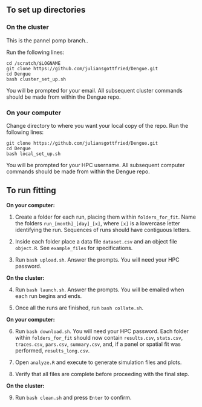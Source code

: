 ## To set up directories

### On the cluster
This is the pannel pomp branch..


Run the following lines:
```
cd /scratch/$LOGNAME
git clone https://github.com/juliansgottfried/Dengue.git
cd Dengue
bash cluster_set_up.sh
```
You will be prompted for your email. All subsequent cluster commands should be made from within the Dengue repo.

### On your computer

Change directory to where you want your local copy of the repo.
Run the following lines:
```
git clone https://github.com/juliansgottfried/Dengue.git
cd Dengue
bash local_set_up.sh
```
You will be prompted for your HPC username. All subsequent computer commands should be made from within the Dengue repo.

## To run fitting

**On your computer:**

1. Create a folder for each run, placing them within `folders_for_fit`. Name the folders `run_[month]_[day]_[x]`, where `[x]` is a lowercase letter identifying the run. Sequences of runs should have contiguous letters.

2. Inside each folder place a data file `dataset.csv` and an object file `object.R`. See `example_files` for specifications.

3. Run `bash upload.sh`. Answer the prompts. You will need your HPC password.

**On the cluster:**

4. Run `bash launch.sh`. Answer the prompts. You will be emailed when each run begins and ends.

5. Once all the runs are finished, run `bash collate.sh`.

**On your computer:**

6. Run `bash download.sh`. You will need your HPC password. Each folder within `folders_for_fit` should now contain `results.csv`, `stats.csv`, `traces.csv`, `pars.csv`, `summary.csv`, and, if a panel or spatial fit was performed, `results_long.csv`.

7. Open `analyze.R` and execute to generate simulation files and plots.

8. Verify that all files are complete before proceeding with the final step.

**On the cluster:**

9. Run `bash clean.sh` and press `Enter` to confirm.
